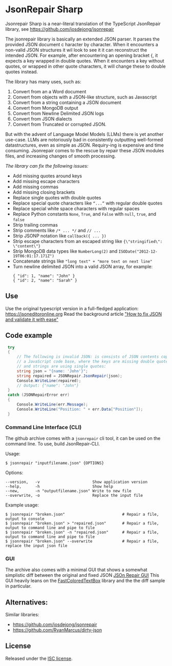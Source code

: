 # JsonRepair Sharp

Jsonrepair Sharp is a near-literal translation of the TypeScript JsonRepair library, see https://github.com/josdejong/jsonrepair

The jsonrepair library is basically an extended JSON parser. It parses the provided JSON document c haracter by character. When it encounters a non-valid JSON structures it wil look to see it it can reconstruct the intended JSON. For example, after encountering an opening bracket {, it expects a key wrapped in double quotes. When it encounters a key without quotes, or wrapped in other quote characters, it will change these to double quotes instead.

The library has many uses, such as:

1. Convert from an a Word document
1. Convert from objects with a JSON-like structure, such as Javascript
1. Convert from a string containing a JSON document
1. Convert from MongoDB output
1. Convert from Newline Delimited JSON logs
1. Convert from JSON dialects
1. Convert from Truncated or corrupted JSON.

But with the advent of Language Model Models (LLMs) there is yet another use-case. LLMs are notoriously bad in consistently outputting well-formed datastructures, even as simple as JSON. Requiry-ing is expensive and time consuming.  Jsonrepair comes to the rescue by repair these JSON modules files, and increasing changes of smooth processing.

*The library can fix the  following issues:*

- Add missing quotes around keys
- Add missing escape characters
- Add missing commas
- Add missing closing brackets
- Replace single quotes with double quotes
- Replace special quote characters like `“...”`  with regular double quotes
- Replace special white space characters with regular spaces
- Replace Python constants `None`, `True`, and `False` with `null`, `true`, and `false`
- Strip trailing commas
- Strip comments like `/* ... */` and `// ...`
- Strip JSONP notation like `callback({ ... })`
- Strip escape characters from an escaped string like `{\"stringified\": \"content\"}`
- Strip MongoDB data types like `NumberLong(2)` and `ISODate("2012-12-19T06:01:17.171Z")`
- Concatenate strings like `"long text" + "more text on next line"`
- Turn newline delimited JSON into a valid JSON array, for example:
    ```
    { "id": 1, "name": "John" }
    { "id": 2, "name": "Sarah" }
    ```


## Use

Use the original typescript version in a full-fledged application: https://jsoneditoronline.org
Read the background article ["How to fix JSON and validate it with ease"](https://jsoneditoronline.org/indepth/parse/fix-json/)

## Code example


```cs
 try
 {
     // The following is invalid JSON: is consists of JSON contents copied from 
     // a JavaScript code base, where the keys are missing double quotes, 
     // and strings are using single quotes:
     string json = "{name: 'John'}";
     string repaired = JSONRepair.JsonRepair(json);
     Console.WriteLine(repaired);
     // Output: {"name": "John"}
 }
 catch (JSONRepairError err)
 {
     Console.WriteLine(err.Message);
     Console.WriteLine("Position: " + err.Data["Position"]);
 }
```

### Command Line Interface (CLI)

The github archive comes with a `jsonrepair` cli tool, it can be used on the command line. To use, build JsonRepair-CLI.

Usage:

```
$ jsonrepair "inputfilename.json" {OPTIONS}
```

Options:

```
--version,   -v                       Show application version
--help,      -h                       Show help
--new,       -n "outputfilename.json" Write to new file
--overwrite, -o                       Replace the input file
```

Example usage:

```
$ jsonrepair "broken.json"                         # Repair a file, output to console
$ jsonrepair "broken.json" > "repaired.json"       # Repair a file, output to command line and pipe to file
$ jsonrepair "broken.json" -n "repaired.json"      # Repair a file, output to command line and pipe to file
$ jsonrepair "broken.json" --overwrite             # Repair a file, replace the input json file
```

### GUI

The archive also comes with a minimal GUI that shows a somewhat simplistic diff between the original and fixed JSON
[JSOn Repair GUI](https://github.com/thijse/JsonRepairSharp/blob/main/Assets/JsonRepairGui.png)
This GUI heavily leans on the [FastColoredTextBox](https://github.com/PavelTorgashov/FastColoredTextBox) library and the the diff sample in particular.



## Alternatives:

Similar libraries:

- https://github.com/josdejong/jsonrepair
- https://github.com/RyanMarcus/dirty-json

## License

Released under the [ISC license](LICENSE.md).
